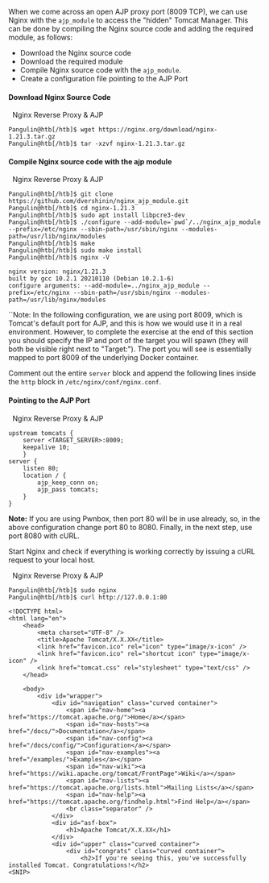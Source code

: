 
When we come across an open AJP proxy port (8009 TCP), we can use Nginx with the `ajp_module` to access the "hidden" Tomcat Manager. This can be done by compiling the Nginx source code and adding the required module, as follows:

- Download the Nginx source code
- Download the required module
- Compile Nginx source code with the `ajp_module`.
- Create a configuration file pointing to the AJP Port
#### Download Nginx Source Code

  Nginx Reverse Proxy & AJP

```shell-session
Pangulin@htb[/htb]$ wget https://nginx.org/download/nginx-1.21.3.tar.gz
Pangulin@htb[/htb]$ tar -xzvf nginx-1.21.3.tar.gz
```
#### Compile Nginx source code with the ajp module

  Nginx Reverse Proxy & AJP

```shell-session
Pangulin@htb[/htb]$ git clone https://github.com/dvershinin/nginx_ajp_module.git
Pangulin@htb[/htb]$ cd nginx-1.21.3
Pangulin@htb[/htb]$ sudo apt install libpcre3-dev
Pangulin@htb[/htb]$ ./configure --add-module=`pwd`/../nginx_ajp_module --prefix=/etc/nginx --sbin-path=/usr/sbin/nginx --modules-path=/usr/lib/nginx/modules
Pangulin@htb[/htb]$ make
Pangulin@htb[/htb]$ sudo make install
Pangulin@htb[/htb]$ nginx -V

nginx version: nginx/1.21.3
built by gcc 10.2.1 20210110 (Debian 10.2.1-6)
configure arguments: --add-module=../nginx_ajp_module --prefix=/etc/nginx --sbin-path=/usr/sbin/nginx --modules-path=/usr/lib/nginx/modules
```

``Note: In the following configuration, we are using port 8009, which is Tomcat's default port for AJP, and this is how we would use it in a real environment. However, to complete the exercise at the end of this section you should specify the IP and port of the target you will spawn (they will both be visible right next to "Target:"). The port you will see is essentially mapped to port 8009 of the underlying Docker container.

Comment out the entire `server` block and append the following lines inside the `http` block in `/etc/nginx/conf/nginx.conf`.

#### Pointing to the AJP Port

  Nginx Reverse Proxy & AJP

```shell-session
upstream tomcats {
	server <TARGET_SERVER>:8009;
	keepalive 10;
	}
server {
	listen 80;
	location / {
		ajp_keep_conn on;
		ajp_pass tomcats;
	}
}
```

**Note:** If you are using Pwnbox, then port 80 will be in use already, so, in the above configuration change port 80 to 8080. Finally, in the next step, use port 8080 with cURL.

Start Nginx and check if everything is working correctly by issuing a cURL request to your local host.

  Nginx Reverse Proxy & AJP

```shell-session
Pangulin@htb[/htb]$ sudo nginx
Pangulin@htb[/htb]$ curl http://127.0.0.1:80

<!DOCTYPE html>
<html lang="en">
    <head>
        <meta charset="UTF-8" />
        <title>Apache Tomcat/X.X.XX</title>
        <link href="favicon.ico" rel="icon" type="image/x-icon" />
        <link href="favicon.ico" rel="shortcut icon" type="image/x-icon" />
        <link href="tomcat.css" rel="stylesheet" type="text/css" />
    </head>

    <body>
        <div id="wrapper">
            <div id="navigation" class="curved container">
                <span id="nav-home"><a href="https://tomcat.apache.org/">Home</a></span>
                <span id="nav-hosts"><a href="/docs/">Documentation</a></span>
                <span id="nav-config"><a href="/docs/config/">Configuration</a></span>
                <span id="nav-examples"><a href="/examples/">Examples</a></span>
                <span id="nav-wiki"><a href="https://wiki.apache.org/tomcat/FrontPage">Wiki</a></span>
                <span id="nav-lists"><a href="https://tomcat.apache.org/lists.html">Mailing Lists</a></span>
                <span id="nav-help"><a href="https://tomcat.apache.org/findhelp.html">Find Help</a></span>
                <br class="separator" />
            </div>
            <div id="asf-box">
                <h1>Apache Tomcat/X.X.XX</h1>
            </div>
            <div id="upper" class="curved container">
                <div id="congrats" class="curved container">
                    <h2>If you're seeing this, you've successfully installed Tomcat. Congratulations!</h2>
<SNIP>
```

